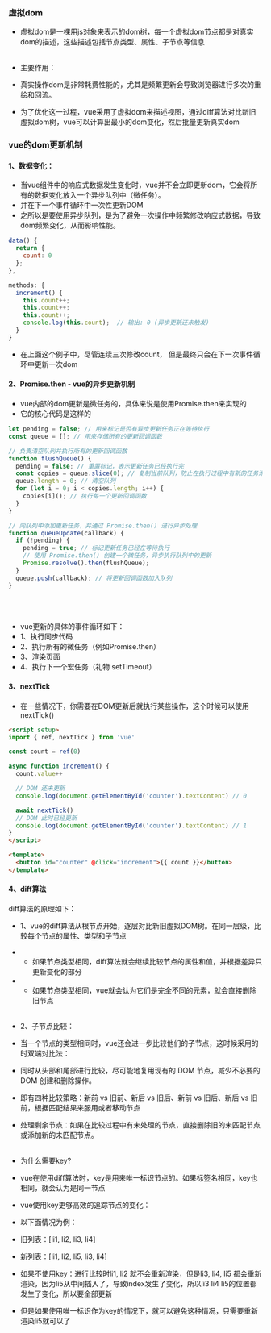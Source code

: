 ### 虚拟dom
* 虚拟dom是一棵用js对象来表示的dom树，每一个虚拟dom节点都是对真实dom的描述，这些描述包括节点类型、属性、子节点等信息
<br></br>

* 主要作用：
* 真实操作dom是非常耗费性能的，尤其是频繁更新会导致浏览器进行多次的重绘和回流。
* 为了优化这一过程，vue采用了虚拟dom来描述视图，通过diff算法对比新旧虚拟dom树，vue可以计算出最小的dom变化，然后批量更新真实dom


### vue的dom更新机制
#### 1、数据变化：
* 当vue组件中的响应式数据发生变化时，vue并不会立即更新dom，它会将所有的数据变化放入一个异步队列中（微任务）。
* 并在下一个事件循环中一次性更新DOM
* 之所以是要使用异步队列，是为了避免一次操作中频繁修改响应式数据，导致dom频繁变化，从而影响性能。
```js
data() {
  return {
    count: 0
  };
},

methods: {
  increment() {
    this.count++;
    this.count++;
    this.count++;
    console.log(this.count);  // 输出: 0 (异步更新还未触发)
  }
}
```
* 在上面这个例子中，尽管连续三次修改count， 但是最终只会在下一次事件循环中更新一次dom

#### 2、Promise.then - vue的异步更新机制
* vue内部的dom更新是微任务的，具体来说是使用Promise.then来实现的
* 它的核心代码是这样的
```js
let pending = false; // 用来标记是否有异步更新任务正在等待执行
const queue = []; // 用来存储所有的更新回调函数

// 负责清空队列并执行所有的更新回调函数
function flushQueue() {
  pending = false; // 重置标记，表示更新任务已经执行完
  const copies = queue.slice(0); // 复制当前队列，防止在执行过程中有新的任务添加进来
  queue.length = 0; // 清空队列
  for (let i = 0; i < copies.length; i++) {
    copies[i](); // 执行每一个更新回调函数
  }
}

// 向队列中添加更新任务，并通过 Promise.then() 进行异步处理
function queueUpdate(callback) {
  if (!pending) {
    pending = true; // 标记更新任务已经在等待执行
    // 使用 Promise.then() 创建一个微任务，异步执行队列中的更新
    Promise.resolve().then(flushQueue);
  }
  queue.push(callback); // 将更新回调函数加入队列
}
```
<br></br>

* vue更新的具体的事件循环如下：
* 1、执行同步代码
* 2、执行所有的微任务（例如Promise.then）
* 3、渲染页面
* 4、执行下一个宏任务（礼物 setTimeout）

#### 3、nextTick
* 在一些情况下，你需要在DOM更新后就执行某些操作，这个时候可以使用nextTick()
```html
<script setup>
import { ref, nextTick } from 'vue'

const count = ref(0)

async function increment() {
  count.value++

  // DOM 还未更新
  console.log(document.getElementById('counter').textContent) // 0

  await nextTick()
  // DOM 此时已经更新
  console.log(document.getElementById('counter').textContent) // 1
}
</script>

<template>
  <button id="counter" @click="increment">{{ count }}</button>
</template>
```

#### 4、diff算法
diff算法的原理如下：
* 1、vue的diff算法从根节点开始，逐层对比新旧虚拟DOM树。在同一层级，比较每个节点的属性、类型和子节点
* * 如果节点类型相同，diff算法就会继续比较节点的属性和值，并根据差异只更新变化的部分
* * 如果节点类型相同，vue就会认为它们是完全不同的元素，就会直接删除旧节点
<br></br>

* 2、子节点比较：
* 当一个节点的类型相同时，vue还会进一步比较他们的子节点，这时候采用的时双端对比法：
* 同时从头部和尾部进行比较，尽可能地复用现有的 DOM 节点，减少不必要的 DOM 创建和删除操作。
* 即有四种比较策略：新前 vs 旧前、新后 vs 旧后、新前 vs 旧后、新后 vs 旧前，根据匹配结果来服用或者移动节点
* 处理剩余节点：如果在比较过程中有未处理的节点，直接删除旧的未匹配节点或添加新的未匹配节点。
<br></br>

* 为什么需要key?
* vue在使用diff算法时，key是用来唯一标识节点的。如果标签名相同，key也相同，就会认为是同一节点
* vue使用key更够高效的追踪节点的变化：
* 以下面情况为例：
* 旧列表：[li1, li2, li3, li4]
* 新列表：[li1, li2, li5, li3, li4]
* 如果不使用key：进行比较时li1, li2 就不会重新渲染，但是li3, li4, li5 都会重新渲染，因为li5从中间插入了，导致index发生了变化，所以li3 li4 li5的位置都发生了变化，所以要全部更新
* 但是如果使用唯一标识作为key的情况下，就可以避免这种情况，只需要重新渲染li5就可以了
<br></br>